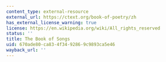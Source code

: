 ```yaml
---
content_type: external-resource
external_url: https://ctext.org/book-of-poetry/zh
has_external_license_warning: true
license: https://en.wikipedia.org/wiki/All_rights_reserved
status: ''
title: The Book of Songs
uid: 670ade80-ca83-4f34-9286-9c9893ca5e46
wayback_url: ''
---
```

